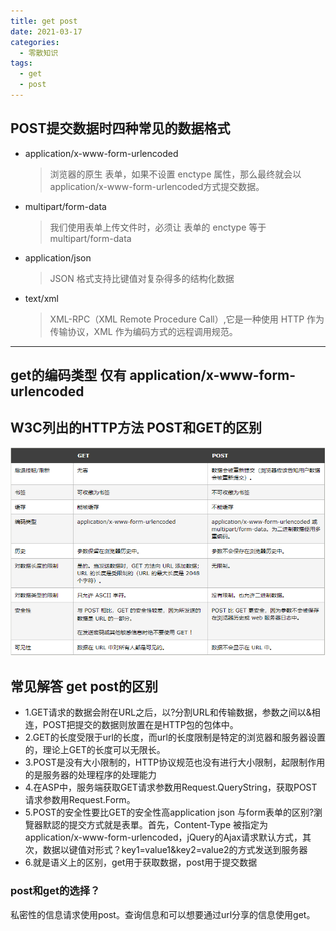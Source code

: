 ```yaml
---
title: get post
date: 2021-03-17
categories: 
  - 零散知识
tags: 
  - get
  - post
---
```

## POST提交数据时四种常见的数据格式

- application/x-www-form-urlencoded
  
  > 浏览器的原生 表单，如果不设置 enctype 属性，那么最终就会以 application/x-www-form-urlencoded方式提交数据。
- multipart/form-data
  
  > 我们使用表单上传文件时，必须让 表单的 enctype 等于 multipart/form-data
- application/json
  
  > JSON 格式支持比键值对复杂得多的结构化数据
- text/xml
  
  > XML-RPC（XML Remote Procedure Call）,它是一种使用 HTTP 作为传输协议，XML 作为编码方式的远程调用规范。

****

## get的编码类型 仅有 application/x-www-form-urlencoded

## W3C列出的HTTP方法 POST和GET的区别

![区别](assets/./get&post/post-bg1.png)  

## 常见解答 get post的区别

- 1.GET请求的数据会附在URL之后，以?分割URL和传输数据，参数之间以&相连，POST把提交的数据则放置在是HTTP包的包体中。
- 2.GET的长度受限于url的长度，而url的长度限制是特定的浏览器和服务器设置的，理论上GET的长度可以无限长。
- 3.POST是没有大小限制的，HTTP协议规范也没有进行大小限制，起限制作用的是服务器的处理程序的处理能力
- 4.在ASP中，服务端获取GET请求参数用Request.QueryString，获取POST请求参数用Request.Form。
- 5.POST的安全性要比GET的安全性高application json 与form表单的区别?瀏覽器默認的提交方式就是表單。首先，Content-Type 被指定为 application/x-www-form-urlencoded，jQuery的Ajax请求默认方式，其次，数据以键值对形式？key1=value1&key2=value2的方式发送到服务器
- 6.就是语义上的区别，get用于获取数据，post用于提交数据

### post和get的选择？

私密性的信息请求使用post。查询信息和可以想要通过url分享的信息使用get。
